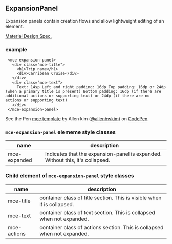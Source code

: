 <a name="ExpansionPanel"></a>

## ExpansionPanel
Expansion panels contain creation flows and allow lightweight editing of an element.

[Material Design Spec.](https://material.io/guidelines/components/expansion-panels.html#expansion-panels-specs)

### example
```
 <mce-expansion-panel>
   <div class="mce-title">
     <h1>Trip name</h1>
     <div>Carribean Cruise</div>
   </div>
   <div class="mce-text">
     Text: 14sp Left and right padding: 16dp Top padding: 16dp or 24dp (when a primary title is present) Bottom padding: 16dp (if there are additional actions or supporting text) or 24dp (if there are no actions or supporting text)
   </div>
 </mce-expansion-panel>
```

<p data-height="300" data-theme-id="32189" data-slug-hash="RxxrRJ" data-default-tab="html,result" data-user="allenhwkim" data-embed-version="2" data-pen-title="mce template" class="codepen">See the Pen <a href="https://codepen.io/allenhwkim/pen/PEJKKo/">mce template</a> by Allen kim (<a href="https://codepen.io/allenhwkim">@allenhwkim</a>) on <a href="https://codepen.io">CodePen</a>.</p>
<script async src="https://production-assets.codepen.io/assets/embed/ei.js"></script>


### `mce-expansion-panel` elememe style classes
 |name|description|
 |---|---|
 |mce-expanded|  Indicates that the expansion-panel is expanded. Without this, it's collapsed.


### Child element of `mce-expansion-panel` style classes
 |name|description|
 |---|---|
 |mce-title|  container class of title section. This is visible when it is collapsed.
 |mce-text|  container class of text section. This is collapsed when not expanded.
 |mce-actions|  container class of actions section. This is collapsed when not expanded.

